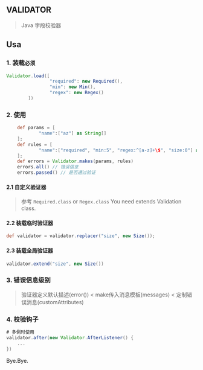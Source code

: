 ## VALIDATOR
> Java 字段校验器

## Usa
### 1. 装载`必须`
```groovy
Validator.load([
                "required": new Required(),
                "min": new Min(),
                "regex": new Regex()
        ])
```
### 2. 使用
```groovy
    def params = [
            "name":["az"] as String[]
    ];
    def rules = [
            "name":["required", "min:5", "regex:^[a-z]+\$", "size:0"] as String[]
    ];
    def errors = Validator.makes(params, rules)
    errors.all() // 错误信息
    errors.passed() // 是否通过验证
```
#### 2.1 自定义验证器
> 参考 `Required.class` or `Regex.class`
> You need extends Validation class.

#### 2.2 装载临时验证器
``` groovy
def validator = validator.replacer("size", new Size());
```

#### 2.3 装载全局验证器
```groovy
validator.extend("size", new Size())
```

### 3. 错误信息级别
> 验证器定义默认描述(error()) < make传入消息模板(messages) < 定制错误消息(customAttributes)

### 4. 校验钩子
```groovy
# 多例时使用
validator.after(new Validator.AfterListener() {
    ...
})
```

Bye.Bye.